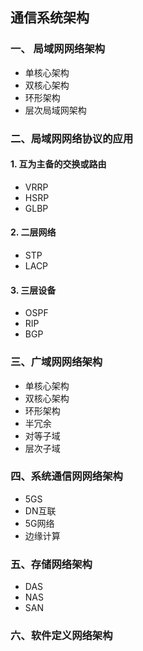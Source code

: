 ## 通信系统架构

### 一、 局域网网络架构

- 单核心架构
- 双核心架构
- 环形架构
- 层次局域网架构



### 二、局域网网络协议的应用

#### 1. 互为主备的交换或路由

- VRRP
- HSRP
- GLBP

#### 2. 二层网络

- STP
- LACP

#### 3. 三层设备

- OSPF
- RIP
- BGP

### 三、广域网网络架构

- 单核心架构
- 双核心架构
- 环形架构
- 半冗余
- 对等子域
- 层次子域



### 四、系统通信网网络架构

- 5GS
- DN互联
- 5G网络
- 边缘计算



### 五、存储网络架构

- DAS
- NAS
- SAN



### 六、软件定义网络架构



